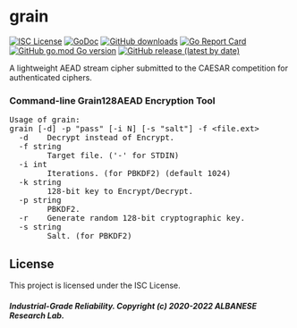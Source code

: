# grain
[![ISC License](http://img.shields.io/badge/license-ISC-blue.svg)](https://github.com/pedroalbanese/grain/blob/master/LICENSE.md) 
[![GoDoc](https://godoc.org/github.com/pedroalbanese/Grain128AEAD?status.png)](http://godoc.org/github.com/pedroalbanese/grain)
[![GitHub downloads](https://img.shields.io/github/downloads/pedroalbanese/grain/total.svg?logo=github&logoColor=white)](https://github.com/pedroalbanese/grain/releases)
[![Go Report Card](https://goreportcard.com/badge/github.com/pedroalbanese/grain)](https://goreportcard.com/report/github.com/pedroalbanese/grain)
[![GitHub go.mod Go version](https://img.shields.io/github/go-mod/go-version/pedroalbanese/grain)](https://golang.org)
[![GitHub release (latest by date)](https://img.shields.io/github/v/release/pedroalbanese/grain)](https://github.com/pedroalbanese/grain/releases)  

A lightweight AEAD stream cipher submitted to the CAESAR competition for authenticated ciphers. 
### Command-line Grain128AEAD Encryption Tool
<pre>Usage of grain:
grain [-d] -p "pass" [-i N] [-s "salt"] -f &lt;file.ext&gt;
  -d    Decrypt instead of Encrypt.
  -f string
        Target file. ('-' for STDIN)
  -i int
        Iterations. (for PBKDF2) (default 1024)
  -k string
        128-bit key to Encrypt/Decrypt.
  -p string
        PBKDF2.
  -r    Generate random 128-bit cryptographic key.
  -s string
        Salt. (for PBKDF2)</pre>

## License

This project is licensed under the ISC License.

##### Industrial-Grade Reliability. Copyright (c) 2020-2022 ALBANESE Research Lab.
